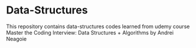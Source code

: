 # Data-Structures

This repository contains data-structures codes learned from udemy course Master the Coding Interview: Data Structures + Algorithms by Andrei Neagoie
